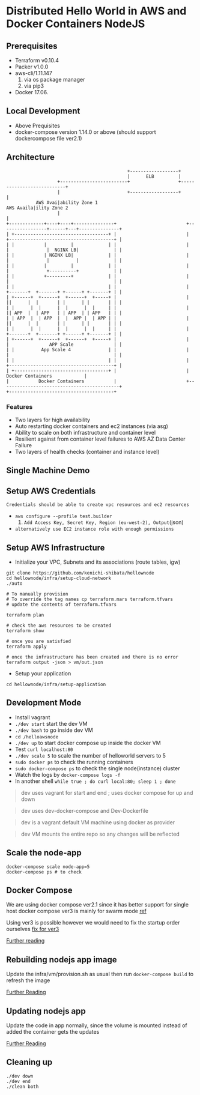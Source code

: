 # Distributed Hello World in AWS and Docker Containers NodeJS

## Prerequisites
* Terraform v0.10.4
* Packer v1.0.0
* aws-cli/1.11.147
  1. via os package manager
  2. via pip3 
* Docker 17.06. 
  
## Local Development 
* Above Prequisites
* docker-compose version 1.14.0 or above (should support dockercompose file ver2.1)

## Architecture 
```
                                             +------------------+
                                             |      ELB         |
                   +-------------------------+                  +---------------------------+
                   |                         +------------------+                           |
           AWS Avai|ability Zone 1                                                AWS Availa|ility Zone 2
                   |                                                                        |
+-------------+----+----+---------------+                          +-----------------+------+---+---------------+
| +-----------------------------------+ |                          |  +---------------------------------------+ |
| |           |         |             | |                          |  |              |  NGINX LB|             | |
| |           | NGINX LB|             | |                          |  |              |          |             | |
| |           |         |             | |                          |  |              +----------+             | |
| |           +---------+             | |                          |  |                                       | |
| |                                   | |                          |  +-------+  +-------+ +------+ +-------+ | |
| +------+  +------+  +------+  +-----+ |                          |  ||      |  |       | |      | |       | | |
| |      |  |      |  |      |  |     | |                          |  || APP  |  | APP   | | APP  | | APP   | | |
| | APP  |  | APP  |  |  APP |  | APP | |                          |  ||      |  |       | |      | |       | | |
| |      |  |      |  |      |  |     | |                          |  +-------+  +-------+ +------+ +-------+ | |
| +------+  +------+  +------+  +-----+ |                          |  |               APP Scale               | |
| |          App Scale 4              | |                          |  |                                       | |
| |                                   | |                          |  +---------------------------------------+ |
| +-----------------------------------+ |                          |               Docker Containers            |
|           Docker Containers           |                          +--------------------------------------------+
+---------------------------------------+                         

```

### Features

* Two layers for high availability
* Auto restarting docker containers and ec2 instances (via asg)
* Ability to scale on both infrastructure and container level
* Resilient against from container level failures to AWS AZ Data Center Failure
* Two layers of health checks (container and instance level)

## Single Machine Demo

## Setup AWS Credentials
`Credentials should be able to create vpc resources and ec2 resources`

* `aws configure --profile test.builder`
   1. `Add Access Key, Secret Key, Region (eu-west-2), Output`(json)
* `alternatively use EC2 instance role with enough permissions `

## Setup AWS Infrastructure
* Initialize your VPC, Subnets and its associations (route tables, igw)
```
git clone https://github.com/kenichi-shibata/hellownode
cd hellownode/infra/setup-cloud-network
./auto

# To manually provision
# To override the tag names cp terraform.mars terraform.tfvars
# update the contents of terraform.tfvars

terraform plan

# check the aws resources to be created
terraform show

# once you are satisfied
terraform apply

# once the infrastructure has been created and there is no error
terraform output -json > vm/out.json
```
* Setup your application 
```
cd hellownode/infra/setup-application

```

## Development Mode
* Install vagrant
* `./dev start` start the dev VM
* `./dev bash` to go inside dev VM
* `cd /helloawsnode`
* `./dev up` to start docker compose up inside the docker VM
* Test `curl localhost:80`
* `./dev scale 5` to scale the number of helloworld servers to 5
* `sudo docker ps` to check the running containers
* `sudo docker-compose ps` to check the single node(instance) cluster
* Watch the logs by `docker-compose logs -f`
* In another shell `while true ; do curl local:80; sleep 1 ; done`

> dev uses vagrant for start and end ; uses docker compose for up and down 

> dev uses dev-docker-compose and Dev-Dockerfile

> dev is a vagrant default VM machine using docker as provider

> dev VM mounts the entire repo so any changes will be reflected 

## Scale the node-app
```
docker-compose scale node-app=5
docker-compose ps # to check
```

## Docker Compose
We are using docker compose ver2.1 since it has better support for single host docker compose ver3 is mainly for swarm mode
[ref](https://github.com/docker/compose/issues/374#issuecomment-285151437)

Using ver3 is possible however we would need to fix the startup order ourselves [fix for ver3](https://docs.docker.com/compose/startup-order/)
 
[Further reading](https://github.com/docker/compose/issues/4305)

## Rebuilding nodejs app image
Update the infra/vm/provision.sh as usual then run `docker-compose build` to refresh the image

[Further Reading](https://github.com/docker/compose/issues/1487)

## Updating nodejs app 
Update the code in app normally, since the volume is mounted instead of added the container gets the updates

[Further Reading](https://stackoverflow.com/questions/27735706/docker-add-vs-volume)

## Cleaning up 
```
./dev down
./dev end 
./clean both
```
